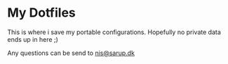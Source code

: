 # My Dotfiles
This is where i save my portable configurations.
Hopefully no private data ends up in here ;)

Any questions can be send to nis@sarup.dk
